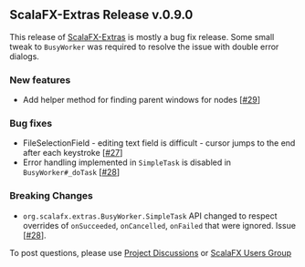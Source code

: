 ## ScalaFX-Extras Release v.0.9.0

This release of [ScalaFX-Extras]  is mostly a bug fix release. Some small tweak to `BusyWorker` was required to resolve
the issue with double error dialogs.

### New features

* Add helper method for finding parent windows for nodes [[#29]]

### Bug fixes

* FileSelectionField - editing text field is difficult - cursor jumps to the end after each keystroke [[#27]]
* Error handling implemented in `SimpleTask` is disabled in `BusyWorker#_doTask` [[#28]]

### Breaking Changes

* `org.scalafx.extras.BusyWorker.SimpleTask` API changed to respect overrides
  of `onSucceeded`, `onCancelled`, `onFailed` that were ignored. Issue [[#28]].

To post questions, please use [Project Discussions][Discussions] or [ScalaFX Users Group][scalafx-users]

[ScalaFX-Extras]: https://github.com/scalafx/scalafx-extras

[Discussions]: https://github.com/scalafx/scalafx-extras/discussions

[scalafx-users]: https://groups.google.com/forum/#!forum/scalafx-users


[#27]: https://github.com/scalafx/scalafx-extras/issues/27

[#28]: https://github.com/scalafx/scalafx-extras/issues/28

[#29]: https://github.com/scalafx/scalafx-extras/issues/29

